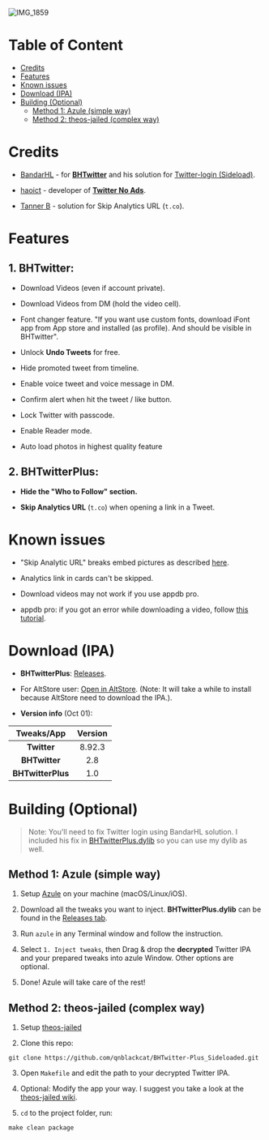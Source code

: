 ![IMG_1859](https://user-images.githubusercontent.com/52943116/134367319-9e7bca79-4947-46b7-b8ab-d65189bd2d04.PNG)


# Table of Content

* [Credits](#credits)
* [Features](#features)
* [Known issues](#known-issues)
* [Download (IPA)](#download-ipa)
* [Building (Optional)](#building-optional)
   * [Method 1: Azule (simple way)](#method-1-azule-simple-way)
   * [Method 2: theos-jailed (complex way)](#method-2-theos-jailed-complex-way)


# Credits

- [BandarHL](https://twitter.com/bandarhl?s=21) - for [**BHTwitter**](https://github.com/BandarHL/BHTwitter) and his solution for [Twitter-login (Sideload)](https://gist.github.com/e99a4ab4afb3f74f29c9525684092563).

- [haoict](https://twitter.com/haoict?s=21) - developer of [**Twitter No Ads**](https://github.com/haoict/twitter-no-ads).

- [Tanner B](https://twitter.com/NSExceptional) - solution for Skip Analytics URL (`t.co`).


# Features

## 1. **BHTwitter:**

- Download Videos (even if account private).

- Download Videos from DM (hold the video cell).

- Font changer feature. "If you want use custom fonts, download iFont app from App store and installed (as profile). And should be visible in BHTwitter".

- Unlock **Undo Tweets** for free.

- Hide promoted tweet from timeline.

- Enable voice tweet and voice message in DM.

- Confirm alert when hit the tweet / like button.

- Lock Twitter with passcode.

- Enable Reader mode.

- Auto load photos in highest quality feature

## 2. **BHTwitterPlus:**

- **Hide the "Who to Follow" section.**

- **Skip Analytics URL** (`t.co`) when opening a link in a Tweet.


# Known issues

- "Skip Analytic URL" breaks embed pictures as described [here](https://github.com/haoict/twitter-no-ads/issues/15).

- Analytics link in cards can't be skipped.

- Download videos may not work if you use appdb pro.

- appdb pro: if you got an error while downloading a video, follow [this tutorial](https://www.reddit.com/r/sideloaded/comments/pub39h/guide_how_to_fix_uyouuyou_download_not_working/).


# Download (IPA)

- **BHTwitterPlus**: [Releases](https://github.com/qnblackcat/BHTwitter-Plus_Sideloaded/releases/).

- For AltStore user: [Open in AltStore](https://tinyurl.com/2j2652t8). (Note: It will take a while to install because AltStore need to download the IPA.).

- **Version info** (Oct 01):

| **Tweaks/App**| **Version**  |
| :-----------: | :-----------:|
| **Twitter** | 8.92.3 |
| **BHTwitter** | 2.8 |
| **BHTwitterPlus** | 1.0 |


# Building (Optional)

> Note: You'll need to fix Twitter login using BandarHL solution. I included his fix in [BHTwitterPlus.dylib](https://github.com/qnblackcat/BHTwitter-Plus_Sideloaded/releases/) so you can use my dylib as well.

## Method 1: Azule (simple way)

1. Setup [Azule](https://github.com/Al4ise/Azule) on your machine (macOS/Linux/iOS).

2. Download all the tweaks you want to inject. **BHTwitterPlus.dylib** can be found in the [Releases tab](https://github.com/qnblackcat/BHTwitter-Plus_Sideloaded/releases/).

3. Run `azule` in any Terminal window and follow the instruction.

4. Select `1. Inject tweaks`, then Drag & drop the **decrypted** Twitter IPA and your prepared tweaks into azule Window. Other options are optional.

5. Done! Azule will take care of the rest!


## Method 2: theos-jailed (complex way)

1. Setup [theos-jailed](https://github.com/kabiroberai/theos-jailed/wiki/Installation)

2. Clone this repo:

```
git clone https://github.com/qnblackcat/BHTwitter-Plus_Sideloaded.git
```

3. Open `Makefile` and edit the path to your decrypted Twitter IPA. 

4. Optional: Modify the app your way. I suggest you take a look at the [theos-jailed wiki](https://github.com/kabiroberai/theos-jailed/wiki/Usage).

5. `cd` to the project folder, run:
```
make clean package
```
